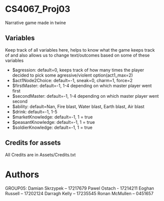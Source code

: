 # CS4067_Proj03
Narrative game made in twine

## Variables
Keep track of all variables here, helps to know what the game keeps track of and also allows us to change text/outcomes based on some of these variables
* $agression: default=0, keeps track of how many times the player decided to pick some agressive/violent option(act1_max=2)
* $act1Node2Choice: default=-1, sneak=0, charm=1, force=2
* $firstMaster: default=-1, 1-4 depending on which master player went first
* $secondMaster: default=-1, 1-4 depending on which master player went second
* $ability: default=Nan, Fire blast, Water blast, Earth blast, Air blast
* $drink: default=-1, 1-5
* $marketKnowledge: default=-1, 1 = true
* $peasantKnowledge: default=-1, 1 = true
* $soldierKnowledge: default=-1, 1 = true

## Credits for assets
All Credits are in Assets/Credits.txt

# Authors
GROUP05:
Damian Skrzypek – 17217679
Pawel Ostach - 17214211
Eoghan Russell – 17202124
Darragh Kelly – 17235545
Ronan McMullen – 0451657
